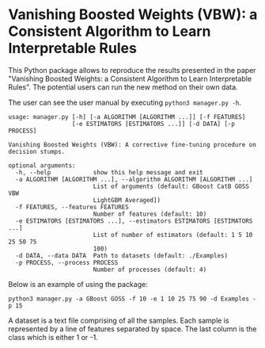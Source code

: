# Vanishing Boosted Weights (VBW): a Consistent Algorithm to Learn Interpretable Rules

This Python package allows to reproduce the results presented in the paper "Vanishing Boosted Weights: a Consistent Algorithm to Learn Interpretable Rules". The potential users can run the new method on their own data.

The user can see the user manual by executing ```python3 manager.py -h```.

```
usage: manager.py [-h] [-a ALGORITHM [ALGORITHM ...]] [-f FEATURES]
                  [-e ESTIMATORS [ESTIMATORS ...]] [-d DATA] [-p PROCESS]

Vanishing Boosted Weights (VBW): A corrective fine-tuning procedure on
decision stumps.

optional arguments:
  -h, --help            show this help message and exit
  -a ALGORITHM [ALGORITHM ...], --algorithm ALGORITHM [ALGORITHM ...]
                        List of arguments (default: GBoost CatB GOSS VBW
                        LightGBM Averaged])
  -f FEATURES, --features FEATURES
                        Number of features (default: 10)
  -e ESTIMATORS [ESTIMATORS ...], --estimators ESTIMATORS [ESTIMATORS ...]
                        List of number of estimators (default: 1 5 10 25 50 75
                        100)
  -d DATA, --data DATA  Path to datasets (default: ./Examples)
  -p PROCESS, --process PROCESS
                        Number of processes (default: 4)
```                        

Below is an example of using the package:

```
python3 manager.py -a GBoost GOSS -f 10 -e 1 10 25 75 90 -d Examples -p 15 
```

                       
A dataset is a text file comprising of all the samples. Each sample is represented by a line of features separated by space. The last column is the class which is either 1 or -1. 
